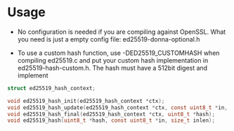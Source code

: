 # Usage
- No configuration is needed if you are compiling against OpenSSL.
  What you need is just a empty config file: ed25519-donna-optional.h

- To use a custom hash function, use -DED25519_CUSTOMHASH when compiling ed25519.c and put your custom hash implementation in ed25519-hash-custom.h. The hash must have a 512bit digest and implement

```c
struct ed25519_hash_context;

void ed25519_hash_init(ed25519_hash_context *ctx);
void ed25519_hash_update(ed25519_hash_context *ctx, const uint8_t *in, size_t inlen);
void ed25519_hash_final(ed25519_hash_context *ctx, uint8_t *hash);
void ed25519_hash(uint8_t *hash, const uint8_t *in, size_t inlen);
```
